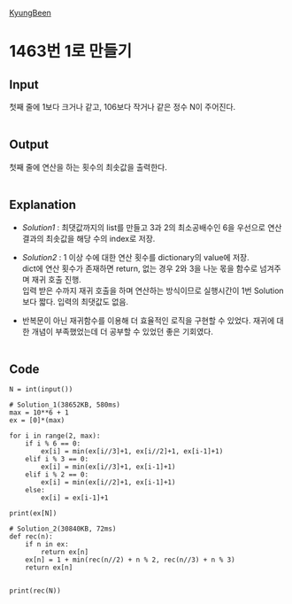 [KyungBeen](../README.md)

# 1463번 1로 만들기

## Input

첫째 줄에 1보다 크거나 같고, 106보다 작거나 같은 정수 N이 주어진다.
<br/><br/>

## Output

첫째 줄에 연산을 하는 횟수의 최솟값을 출력한다.
<br/><br/>

## Explanation

- _Solution1_ : 최댓값까지의 list를 만들고 3과 2의 최소공배수인 6을 우선으로 연산결과의 최솟값을 해당 수의 index로 저장.

- _Solution2_ : 1 이상 수에 대한 연산 횟수를 dictionary의 value에 저장.<br/>dict에 연산 횟수가 존재하면 return, 없는 경우 2와 3을 나눈 몫을 함수로 넘겨주며 재귀 호출 진행.<br/>입력 받은 수까지 재귀 호출을 하며 연산하는 방식이므로 실행시간이 1번 Solution보다 짧다. 입력의 최댓값도 없음.

- 반복문이 아닌 재귀함수를 이용해 더 효율적인 로직을 구현할 수 있었다. 재귀에 대한 개념이 부족했었는데 더 공부할 수 있었던 좋은 기회였다.
  <br/><br/>

## Code

```
N = int(input())

# Solution_1(38652KB, 580ms)
max = 10**6 + 1
ex = [0]*(max)

for i in range(2, max):
    if i % 6 == 0:
        ex[i] = min(ex[i//3]+1, ex[i//2]+1, ex[i-1]+1)
    elif i % 3 == 0:
        ex[i] = min(ex[i//3]+1, ex[i-1]+1)
    elif i % 2 == 0:
        ex[i] = min(ex[i//2]+1, ex[i-1]+1)
    else:
        ex[i] = ex[i-1]+1

print(ex[N])

# Solution_2(30840KB, 72ms)
def rec(n):
    if n in ex:
        return ex[n]
    ex[n] = 1 + min(rec(n//2) + n % 2, rec(n//3) + n % 3)
    return ex[n]


print(rec(N))
```
